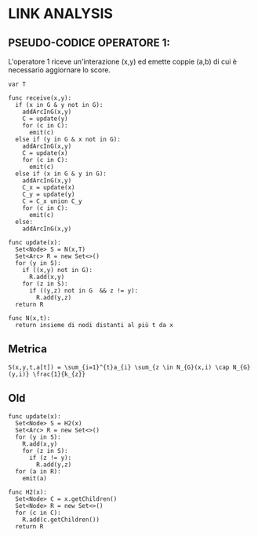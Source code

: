 # LINK ANALYSIS

## PSEUDO-CODICE OPERATORE 1:
L'operatore 1 riceve un'interazione (x,y) ed emette coppie (a,b) di cui è necessario aggiornare lo score.

```
var T

func receive(x,y):
  if (x in G & y not in G):
    addArcInG(x,y)
    C = update(y)
    for (c in C):
      emit(c)
  else if (y in G & x not in G):
    addArcInG(x,y)
    C = update(x)
    for (c in C):
      emit(c)
  else if (x in G & y in G):
    addArcInG(x,y)
    C_x = update(x)
    C_y = update(y)
    C = C_x union C_y
    for (c in C):
      emit(c)
  else:
    addArcInG(x,y)
```

```
func update(x):
  Set<Node> S = N(x,T)
  Set<Arc> R = new Set<>()
  for (y in S):
    if ((x,y) not in G):
      R.add(x,y)
    for (z in S):
      if ((y,z) not in G  && z != y):
        R.add(y,z)
  return R
```

```
func N(x,t):
  return insieme di nodi distanti al più t da x
```

## Metrica
```
S(x,y,t,a[t]) = \sum_{i=1}^{t}a_{i} \sum_{z \in N_{G}(x,i) \cap N_{G}(y,i)} \frac{1}{k_{z}}
```

## Old
```
func update(x):
  Set<Node> S = H2(x)
  Set<Arc> R = new Set<>()
  for (y in S):
    R.add(x,y)
    for (z in S):
      if (z != y):
        R.add(y,z)
  for (a in R):
    emit(a)
```

```
func H2(x):
  Set<Node> C = x.getChildren()
  Set<Node> R = new Set<>()
  for (c in C):
    R.add(c.getChildren())
  return R
```
